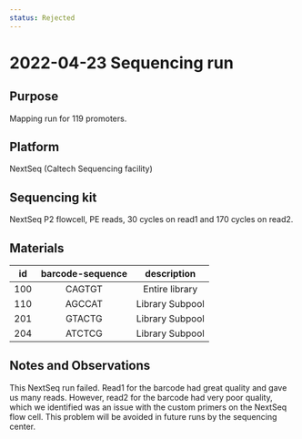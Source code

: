 ```yaml
---
status: Rejected
---
```


# 2022-04-23 Sequencing run

## Purpose
Mapping run for 119 promoters.

## Platform
NextSeq (Caltech Sequencing facility)

## Sequencing kit
NextSeq P2 flowcell, PE reads, 30 cycles on read1 and 170 cycles on read2.

## Materials

| **id** | **barcode-sequence** | **description** |
| :--: | :--: | :--: |
| 100 | CAGTGT | Entire library |
| 110 | AGCCAT | Library Subpool |
| 201 | GTACTG | Library Subpool |
| 204 | ATCTCG | Library Subpool |

## Notes and Observations
This NextSeq run failed. Read1 for the barcode had great quality and gave us many reads. However, read2 for the barcode had very poor quality, which we identified was an issue with the custom primers on the NextSeq flow cell. This problem will be avoided in future runs by the sequencing center.